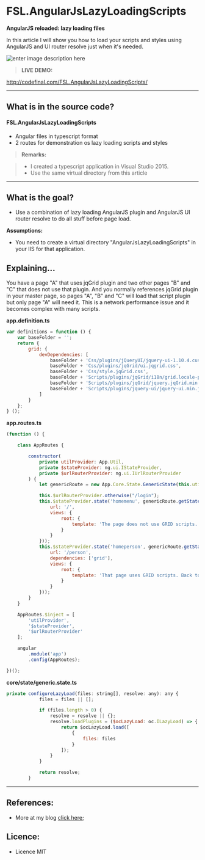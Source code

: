 # FSL.AngularJsLazyLoadingScripts

**AngularJS reloaded: lazy loading files**

In this article I will show you how to load your scripts and styles using AngularJS and UI router resolve just when it's needed.

![enter image description here](https://fabiosilvalima.files.wordpress.com/2016/12/angular-reloaded.png)

> **LIVE DEMO:**
> 
http://codefinal.com/FSL.AngularJsLazyLoadingScripts/

---

What is in the source code?
---

#### <i class="icon-file"></i> FSL.AngularJsLazyLoadingScripts

- Angular files in typescript format
- 2 routes for demonstration os lazy loading scripts and styles

> **Remarks:**

> - I created a typescript application in Visual Studio 2015. 
> - Use the same virtual directory from this article

---

What is the goal?
---

- Use a combination of lazy loading AngularJS plugin and AngularJS UI router resolve to do all stuff before page load.

**Assumptions:**

- You need to create a virtual directory "AngularJsLazyLoadingScripts" in your IIS for that application.


Explaining...
---

You have a page "A" that uses jqGrid plugin and two other pages "B" and "C" that does not use that plugin. And you normally references jqGrid plugin in your master page, so pages "A", "B" and "C" will load that script plugin but only page "A" will need it. This is a network performance issue and it becomes complex with many scripts.


**app.definition.ts**
```javascript
var definitions = function () {
    var baseFolder = '';
    return {
        grid: {
            devDependencies: [
                baseFolder + 'Css/plugins/jQueryUI/jquery-ui-1.10.4.custom.min.css',
                baseFolder + 'Css/plugins/jqGrid/ui.jqgrid.css',
                baseFolder + 'Css/style.jqGrid.css',
                baseFolder + 'Scripts/plugins/jqGrid/i18n/grid.locale-pt.js',
                baseFolder + 'Scripts/plugins/jqGrid/jquery.jqGrid.min.js',
                baseFolder + 'Scripts/plugins/jquery-ui/jquery-ui.min.js'
            ]
        }
    };
} ();
```

**app.routes.ts**
```javascript
(function () {

    class AppRoutes {

        constructor(
            private utilProvider: App.Util,
            private $stateProvider: ng.ui.IStateProvider,
            private $urlRouterProvider: ng.ui.IUrlRouterProvider
        ) {
            let genericRoute = new App.Core.State.GenericState(this.utilProvider);

            this.$urlRouterProvider.otherwise("/login");
            this.$stateProvider.state('homemenu', genericRoute.getState({
                url: '/',
                views: {
                    root: {
                        template: 'The page does not use GRID scripts. Go to <a ui-sref="homeperson">Person Page</a>'
                    }
                }
            }));
            this.$stateProvider.state('homeperson', genericRoute.getState({
                url: '/person',
                dependencies: ['grid'],
                views: {
                    root: {
                        template: 'That page uses GRID scripts. Back to <a ui-sref="homemenu">Home Page</a>'
                    }
                }
            }));
        }
    }

    AppRoutes.$inject = [
        'utilProvider',
        '$stateProvider',
        '$urlRouterProvider'
    ];

    angular
        .module('app')
        .config(AppRoutes);

})();
```

**core/state/generic.state.ts**

```javascript
private configureLazyLoad(files: string[], resolve: any): any {
            files = files || [];

            if (files.length > 0) {
                resolve = resolve || {};
                resolve.loadPlugins = ($ocLazyLoad: oc.ILazyLoad) => {
                    return $ocLazyLoad.load([
                        {
                            files: files
                        }
                    ]);
                }
            }

            return resolve;
        }
```
----------

References:
---

- More at my blog [click here][1];

Licence:
---

- Licence MIT


  [1]: http://www.fabiosilvalima.com.br
